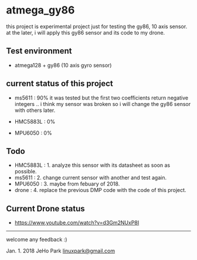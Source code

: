 # atmega_gy86
 this project is experimental project just for testing the gy86, 10 axis sensor.
at the later, i will apply this gy86 sensor and its code to my drone.


## Test environment

  - atmega128 + gy86 (10 axis gyro sensor) 


## current status of this project

  - ms5611   : 90%
               it was tested but the first two coefficients return negative integers ..
			   i think my sensor was broken so i will change the gy86 sensor with others later. 

  - HMC5883L : 0%
  - MPU6050  : 0%


## Todo

  - HMC5883L :
               1. analyze this sensor with its datasheet as soon as possible. 
  - ms5611   : 
               2. change current sensor with another and test again.
  - MPU6050  :
               3. maybe from febuary of 2018.
  - drone    :
               4. replace the previous DMP code with the code of this project.


## Current Drone status

   - https://www.youtube.com/watch?v=d3Gm2NUxP8I

--- 
 welcome any feedback :)

 Jan.  1. 2018
 JeHo Park <linuxpark@gmail.com> 
